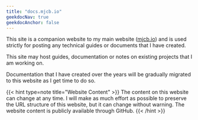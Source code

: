 ```yaml
---
title: "docs.mjcb.io"
geekdocNav: true
geekdocAnchor: false
---
```


This site is a companion website to my main website ([mjcb.io](https://mjcb.io/)) and is used strictly for posting any technical guides or documents that I have created.

This site may host guides, documentation or notes on existing projects that I am working on.

Documentation that I have created over the years will be gradually migrated to this website as I get time to do so.

{{< hint type=note title="Website Content" >}}
The content on this website can change at any time. I will make as much effort as possible to preserve the URL structure of this website, but it can change without warning. The website content is publicly available through GitHub.
{{< /hint >}}
